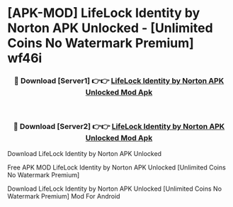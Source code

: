 # [APK-MOD] LifeLock Identity by Norton APK Unlocked - [Unlimited Coins No Watermark Premium] wf46i



<div align="center">
<h3>🔴 Download [Server1] 👉👉 <a href="https://momento.my/?title=LifeLock_Identity_by_Norton_APK_Unlocked">LifeLock Identity by Norton APK Unlocked Mod Apk</a></h3><br>

<h3>🔴 Download [Server2] 👉👉 <a href="https://momento.my/?title=LifeLock_Identity_by_Norton_APK_Unlocked">LifeLock Identity by Norton APK Unlocked Mod Apk</a></h3>
</div>



Download LifeLock Identity by Norton APK Unlocked 

Free APK MOD LifeLock Identity by Norton APK Unlocked [Unlimited Coins No Watermark Premium]

Download LifeLock Identity by Norton APK Unlocked [Unlimited Coins No Watermark Premium] Mod For Android
